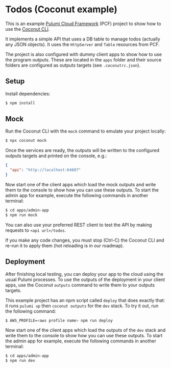 # Todos (Coconut example)

This is an example [Pulumi Cloud Framework](https://github.com/pulumi/pulumi-cloud) (PCF) project to show how to use the [Coconut CLI](https://www.npmjs.com/package/@getcoconut/cli).

It implements a simple API that uses a DB table to manage todos (actually any JSON objects). It uses the `HttpServer` and `Table` resources from PCF.

The project is also configured with dummy client apps to show how to use the program outputs. These are located in the `apps` folder and their source folders are configured as outputs targets (see `.coconutrc.json`).

## Setup

Install dependencies:

```sh
$ npm install
```

## Mock

Run the Coconut CLI with the `mock` command to emulate your project locally:

```sh
$ npx coconut mock
```

Once the services are ready, the outputs will be written to the configured outputs targets and printed on the console, e.g.:

```json
{
  "api": "http://localhost:64687"
}
```

Now start one of the client apps which load the mock outputs and write them to the console to show how you can use these outputs. To start the admin app for example, execute the following commands in another terminal:

```sh
$ cd apps/admin-app
$ npm run mock
```

You can also use your preferred REST client to test the API by making requests to `<api url>/todos`.

If you make any code changes, you must stop (Ctrl-C) the Coconut CLI and re-run it to apply them (hot reloading is in our roadmap).

## Deployment

After finishing local testing, you can deploy your app to the cloud using the usual Pulumi processes. To use the outputs of the deployment in your client apps, use the Coconut `outputs` command to write them to your outputs targets.

This example project has an npm script called `deploy` that does exactly that: it runs `pulumi up` then `coconut outputs` for the `dev` stack. To try it out, run the following command:

```sh
$ AWS_PROFILE=<aws profile name> npm run deploy
```

Now start one of the client apps which load the outputs of the `dev` stack and write them to the console to show how you can use these outputs. To start the admin app for example, execute the following commands in another terminal:

```sh
$ cd apps/admin-app
$ npm run dev
```

